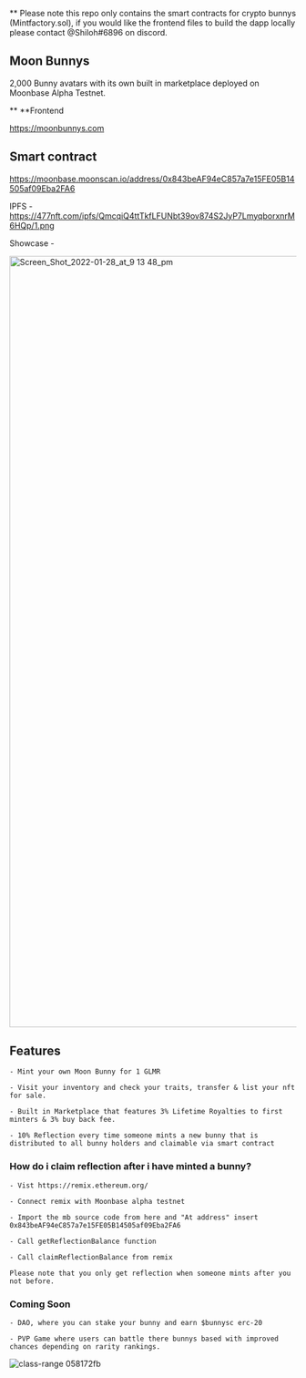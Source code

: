 
** Please note this repo only contains the smart contracts for crypto bunnys (Mintfactory.sol), if you would like the frontend files to build the dapp locally please contact @Shiloh#6896 on discord. 

## Moon Bunnys

2,000 Bunny avatars with its own built in marketplace deployed on Moonbase Alpha Testnet. 

** **Frontend 

https://moonbunnys.com

## Smart contract

https://moonbase.moonscan.io/address/0x843beAF94eC857a7e15FE05B14505af09Eba2FA6

IPFS - https://477nft.com/ipfs/QmcqiQ4ttTkfLFUNbt39ov874S2JyP7LmyqborxnrM6HQp/1.png

Showcase -

<img width="1354" alt="Screen_Shot_2022-01-28_at_9 13 48_pm" src="https://user-images.githubusercontent.com/75070913/171212165-b6993127-c261-4492-91e6-1c67449b6725.png">

##  Features 
```
- Mint your own Moon Bunny for 1 GLMR

- Visit your inventory and check your traits, transfer & list your nft for sale.

- Built in Marketplace that features 3% Lifetime Royalties to first minters & 3% buy back fee.

- 10% Reflection every time someone mints a new bunny that is distributed to all bunny holders and claimable via smart contract 
```

### How do i claim reflection after i have minted a bunny?
```
- Vist https://remix.ethereum.org/

- Connect remix with Moonbase alpha testnet

- Import the mb source code from here and "At address" insert 0x843beAF94eC857a7e15FE05B14505af09Eba2FA6

- Call getReflectionBalance function

- Call claimReflectionBalance from remix

Please note that you only get reflection when someone mints after you not before.
```

### Coming Soon
```
- DAO, where you can stake your bunny and earn $bunnysc erc-20

- PVP Game where users can battle there bunnys based with improved chances depending on rarity rankings.
```
![class-range 058172fb](https://user-images.githubusercontent.com/76135906/160944097-bd8d9cfd-e810-4881-8015-657acf10b616.png)

